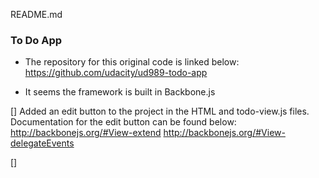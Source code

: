 README.md

### To Do App

- The repository for this original code is linked below:
https://github.com/udacity/ud989-todo-app

- It seems the framework is built in Backbone.js

[] Added an edit button to the project in the HTML and todo-view.js files. Documentation for the edit button can be found below: 
	http://backbonejs.org/#View-extend
	http://backbonejs.org/#View-delegateEvents

[] 